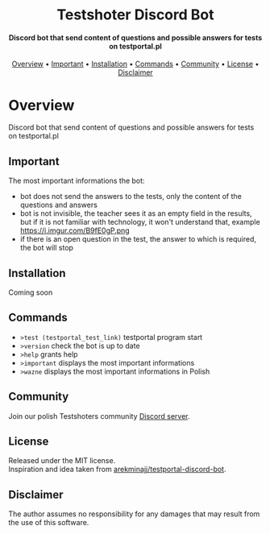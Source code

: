<h1 align="center">
  Testshoter Discord Bot
  <br>
</h1>

<h4 align="center">Discord bot that send content of questions and possible answers for tests on testportal.pl</h4>

<p align="center">
  <a href="#overview">Overview</a>
  •
  <a href="#important">Important</a>
  •
  <a href="#installation">Installation</a>
  •
  <a href="#commands">Commands</a>
  •
  <a href="#community">Community</a>
  •
  <a href="#license">License</a>
  •
  <a href="#disclaimer">Disclaimer</a>
</p>

# Overview

Discord bot that send content of questions and possible answers for tests on testportal.pl  

## Important

The most important informations the bot:
- bot does not send the answers to the tests, only the content of the questions and answers
- bot is not invisible, the teacher sees it as an empty field in the results, but if it is not familiar with technology, it won't understand that, example https://i.imgur.com/B9fE0gP.png
- if there is an open question in the test, the answer to which is required, the bot will stop

## Installation

Coming soon

## Commands

 - `>test (testportal_test_link)` testportal program start
 - `>version` check the bot is up to date
 - `>help` grants help
 - `>important` displays the most important informations
 - `>wazne` displays the most important informations in Polish


## Community

Join our polish Testshoters community [Discord server](https://discord.gg/TWRwsnMzD9).

## License

Released under the MIT license.  
Inspiration and idea taken from [arekminajj/testportal-discord-bot](https://github.com/arekminajj/testportal-discord-bot).

## Disclaimer

The author assumes no responsibility for any damages that may result from the use of this software.
